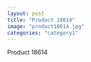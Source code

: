 ```yaml
---
layout: post
title: "Product 18614"
image: "product18614.jpg"
categories: "category1"
---
```

Product 18614
